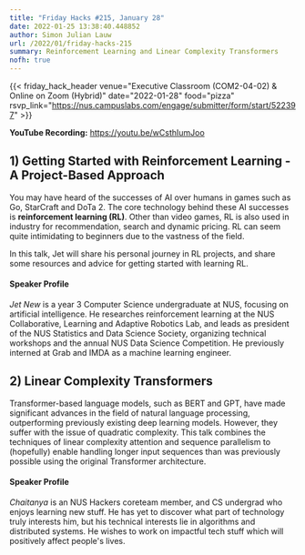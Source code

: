 ```yaml
---
title: "Friday Hacks #215, January 28"
date: 2022-01-25 13:38:40.448852
author: Simon Julian Lauw
url: /2022/01/friday-hacks-215
summary: Reinforcement Learning and Linear Complexity Transformers
nofh: true
---
```


{{< friday_hack_header
    venue="Executive Classroom (COM2-04-02) & Online on Zoom (Hybrid)"
    date="2022-01-28"
    food="pizza"
    rsvp_link="https://nus.campuslabs.com/engage/submitter/form/start/522397" >}}

**YouTube Recording:** https://youtu.be/wCsthIumJoo


## 1) Getting Started with Reinforcement Learning - A Project-Based Approach

You may have heard of the successes of AI over humans in games such as Go, StarCraft and DoTa 2. The core technology behind these AI successes is __reinforcement learning (RL)__. Other than video games, RL is also used in industry for recommendation, search and dynamic pricing. RL can seem quite intimidating to beginners due to the vastness of the field. 

In this talk, Jet will share his personal journey in RL projects, and share some resources and advice for getting started with learning RL.

#### Speaker Profile

_Jet New_ is a year 3 Computer Science undergraduate at NUS, focusing on artificial intelligence. He researches reinforcement learning at the NUS Collaborative, Learning and Adaptive Robotics Lab, and leads as president of the NUS Statistics and Data Science Society, organizing technical workshops and the annual NUS Data Science Competition. He previously interned at Grab and IMDA as a machine learning engineer.

## 2) Linear Complexity Transformers

Transformer-based language models, such as BERT and GPT, have made significant advances in the field of natural language processing, outperforming previously existing deep learning models. However, they suffer with the issue of quadratic complexity. This talk combines the techniques of linear complexity attention and sequence parallelism to (hopefully) enable handling longer input sequences than was previously possible using the original Transformer architecture.

#### Speaker Profile

_Chaitanya_ is an NUS Hackers coreteam member, and CS undergrad who enjoys learning new stuff. He has yet to discover what part of technology truly interests him, but his technical interests lie in algorithms and distributed systems. He wishes to work on impactful tech stuff which will positively affect people's lives.

